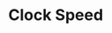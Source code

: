 Clock Speed
===========

<div>
    <div id="chart" class="chart" data-src="@routes.Presentations.figure("intro_to_opencl", "clock_speed_chart.json")">
    </div>
</div>

<div>
    <script src="@routes.Assets.at("javascripts/draw_charts.js")">
    </script>
</div>
